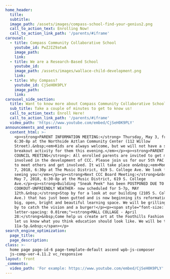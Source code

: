 ```yaml
---
home_header:
  title:
  subtitle:
  image_path: /assets/images/compass-school-find-your-genius2.png
  call_to_action_text: Enrolling Now!
  call_to_action_link_path: '/parents/#iframe'
carousel:
  - title: Compass Community Collaborative School
    youtube_id: PwZJIZ9atwA
    image_path:
    link:
  - title: We are a Research-Based School
    youtube_id:
    image_path: /assets/images/wallace-child-development.png
    link:
  - title: Why Compass?
    youtube_id: CjSeH0K9PLY
    image_path:
    link:
carousel_side_section:
  title: Want to know more about Compass Community Collaborative School?
  sub_title: Take a couple of minutes to get to know us!
  call_to_action_text: Enroll Here!
  call_to_action_link_path: '/parents/#iframe'
  video_path: 'https://www.youtube.com/embed/CjSeH0K9PLY'
announcements_and_events:
  content_html: >-
    <p><strong>PARENT INFORMATION MEETING:</strong> Thursday, May 3, from
    6:30-8p at the Northside Aztlan Community Center (112 Willow
    Street).&nbsp;<em>Kids are always welcome, but we will not have a separate
    breakout activity for them this evening.</em></p><p><strong>PARENT ADVISORY
    COUNCIL MEETING</strong>: All enrolled parents are invited to get more
    involved in the development of CCC. Please join us for our 5th PAC meeting
    to meet others and get involved. It will take place on&nbsp;<em>Monday, May
    7, 2018, 6:30p at The Music District, 619 S. College Ave. We look forward to
    seeing you!</em></p><p><strong>Next CCC Board Meeting:</strong>&nbsp;Monday,
    May 7, 2018, 6:30-8p at the Music District, 619 S. College
    Ave.</p><p><strong>Building "Sneak Peek" has been POSTPONED DUE TO
    COOKOUT-UNFRIENDLY WEATHER- now scheduled for 5-7p, MAY
    12th.&nbsp;</strong>Stop by for a look at our building (2105 S. College
    Ave.) that has just been gutted and is now beginning its reformation into a
    big, open, bright and beautiful learning space. We will be grilling, so drop
    by to catch the vision and a burger!</p><p><span style="font-size: 0.95em;
    letter-spacing: 0.01rem;"><strong>MALL COLLAGE - April
    28:</strong>&nbsp;Come help us create art at the Foothills Fashion Mall to
    let us know what you think education should look like. We will be there
    11a-5p.&nbsp;</span></p>
search_engine_optimization:
  page_title:
  page_description:
class: >-
  home page page-id-6 page-template-default ascend wpb-js-composer
  js-comp-ver-4.11.2 vc_responsive
layout: front
_comments:
  video_path: 'For example: https://www.youtube.com/embed/CjSeH0K9PLY'
---
```


